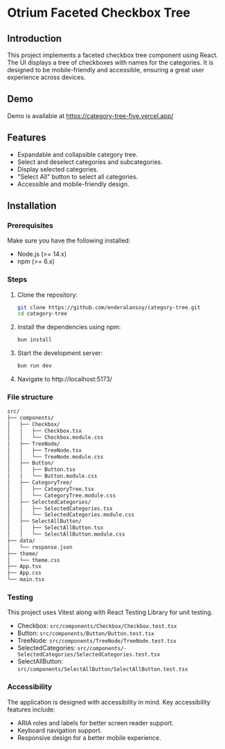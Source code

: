 # Otrium Faceted Checkbox Tree

## Introduction

This project implements a faceted checkbox tree component using React. The UI displays a tree of checkboxes with names for the categories. It is designed to be mobile-friendly and accessible, ensuring a great user experience across devices.

## Demo

Demo is available at https://category-tree-five.vercel.app/

## Features

- Expandable and collapsible category tree.
- Select and deselect categories and subcategories.
- Display selected categories.
- "Select All" button to select all categories.
- Accessible and mobile-friendly design.

## Installation

### Prerequisites

Make sure you have the following installed:

- Node.js (>= 14.x)
- npm (>= 6.x)

### Steps

1. Clone the repository:
   ```sh
   git clone https://github.com/enderalansoy/category-tree.git
   cd category-tree
   ```

2. Install the dependencies using npm:
   ```sh 
   bun install
   ```

3. Start the development server:
   ```sh
   bun run dev
   ```

4. Navigate to http://localhost:5173/

### File structure

```sh
src/
├── components/
│   ├── Checkbox/
│   │   ├── Checkbox.tsx
│   │   └── Checkbox.module.css
│   ├── TreeNode/
│   │   ├── TreeNode.tsx
│   │   └── TreeNode.module.css
│   ├── Button/
│   │   ├── Button.tsx
│   │   └── Button.module.css
│   ├── CategoryTree/
│   │   ├── CategoryTree.tsx
│   │   └── CategoryTree.module.css
│   ├── SelectedCategories/
│   │   ├── SelectedCategories.tsx
│   │   └── SelectedCategories.module.css
│   ├── SelectAllButton/
│   │   ├── SelectAllButton.tsx
│   │   └── SelectAllButton.module.css
├── data/
│   └── response.json
├── theme/
│   └── theme.css
├── App.tsx
├── App.css
└── main.tsx

```

### Testing

This project uses Vitest along with React Testing Library for unit testing.

- Checkbox: `src/components/Checkbox/Checkbox.test.tsx`
- Button: `src/components/Button/Button.test.tsx`
- TreeNode: `src/components/TreeNode/TreeNode.test.tsx`
- SelectedCategories: `src/components/- SelectedCategories/SelectedCategories.test.tsx`
- SelectAllButton: `src/components/SelectAllButton/SelectAllButton.test.tsx`

### Accessibility

The application is designed with accessibility in mind. Key accessibility features include:

- ARIA roles and labels for better screen reader support.
- Keyboard navigation support.
- Responsive design for a better mobile experience.
